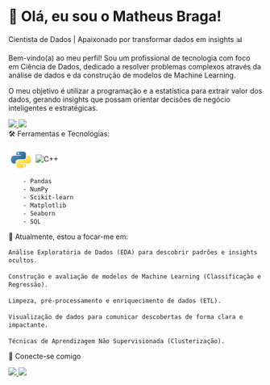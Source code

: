 # 👋 Olá, eu sou o Matheus Braga!
Cientista de Dados | Apaixonado por transformar dados em insights 📊

Bem-vindo(a) ao meu perfil! Sou um profissional de tecnologia com foco em Ciência de Dados, dedicado a resolver problemas complexos através da análise de dados e da construção de modelos de Machine Learning.

O meu objetivo é utilizar a programação e a estatística para extrair valor dos dados, gerando insights que possam orientar decisões de negócio inteligentes e estratégicas.

<div>
<a href="https://github.com/matheuskbraga">
<img height="180em" src="https://github-readme-stats.vercel.app/api?username=matheuskbraga&show_icons=true&theme=tokyonight&include_all_commits=true&count_private=true" />
<img height="180em" src="https://github-readme-stats.vercel.app/api/top-langs/?username=matheuskbraga&layout=compact&langs_count=6&theme=tokyonight" />
</a>
</div>
🛠️ Ferramentas e Tecnologias:
<br>
<br>
<img align="center" alt="Python" height="40" width="50" src="https://raw.githubusercontent.com/devicons/devicon/master/icons/python/python-original.svg" />
<img alt="C++" height="40" width="50" src="https://cdn.jsdelivr.net/gh/devicons/devicon/icons/cplusplus/cplusplus-original.svg">
        
        - Pandas
        - NumPy
        - Scikit-learn
        - Matplotlib
        - Seaborn
        - SQL
        
</div>
🚀 Atualmente, estou a focar-me em:

    Análise Exploratória de Dados (EDA) para descobrir padrões e insights ocultos.

    Construção e avaliação de modelos de Machine Learning (Classificação e Regressão).

    Limpeza, pré-processamento e enriquecimento de dados (ETL).

    Visualização de dados para comunicar descobertas de forma clara e impactante.

    Técnicas de Aprendizagem Não Supervisionada (Clusterização).

📣 Conecte-se comigo

<div>
<a href="https://www.linkedin.com/in/matheus-braga-cc" target="_blank">
<img src="https://img.shields.io/badge/-LinkedIn-%230077B5?style=for-the-badge&logo=linkedin&logoColor=white" />
</a>
<a href="https://instagram.com/matheuskbraga" target="_blank">
<img src="https://img.shields.io/badge/-Instagram-%23E4405F?style=for-the-badge&logo=instagram&logoColor=white" />
</a>
</div>
